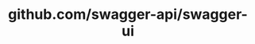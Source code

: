 ---
layout: post
title: github.com/swagger-api/swagger-ui
categories: link
tags: [انگلیسی, گیت‌هاب, برنامه‌نویسی]
---